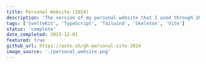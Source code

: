 ```yaml
---
title: Personal Website (2024)
description: 'The version of my personal website that I used through 2024.'
tags: ['SvelteKit', 'TypeScript', 'Tailwind', 'Skeleton', 'Vite']
status: 'complete'
date_completed: 2023-12-01
featured: true
github_url: https://astn.sh/gh-personal-site-2024
image_source: './personal_website.png'
---
```

